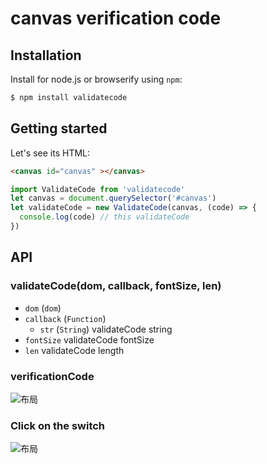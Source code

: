 # canvas verification code


## Installation

Install for node.js or browserify using `npm`:

``` bash
$ npm install validatecode
```
## Getting started
Let's see its HTML:
```html
<canvas id="canvas" ></canvas>
```
```javascript
import ValidateCode from 'validatecode'
let canvas = document.querySelector('#canvas')
let validateCode = new ValidateCode(canvas, (code) => {
  console.log(code) // this validateCode
})
```

## API

### validateCode(dom, callback, fontSize, len)

- `dom` (`dom`) 
- `callback` (`Function`)
  - `str` (`String`) validateCode string
- `fontSize` validateCode fontSize
- `len` validateCode length

### verificationCode
![布局](https://my-images-api.oss-cn-beijing.aliyuncs.com/images/code.png?Expires=1565305990&OSSAccessKeyId=TMP.hVEAH7tpUBzs7y2DNbhFBFQsTCjjbsj7us2uibZK3GW2EQZS76kRzVMLVk35i5t6BJ3ti9qEgM5HU5SMbBSnqtcGABFXxHwMUUFsp1bSjE7e41uvLsjJo5eM6Be6vY.tmp&Signature=i82OB0fAa5Bmy6r913iHfDMQLxs%3D)
### Click on the switch
![布局](https://my-images-api.oss-cn-beijing.aliyuncs.com/images/Click%20on%20the%20switch.gif?Expires=1565305895&OSSAccessKeyId=TMP.hVEAH7tpUBzs7y2DNbhFBFQsTCjjbsj7us2uibZK3GW2EQZS76kRzVMLVk35i5t6BJ3ti9qEgM5HU5SMbBSnqtcGABFXxHwMUUFsp1bSjE7e41uvLsjJo5eM6Be6vY.tmp&Signature=EPEaRvMHWMdKwBZ%2BWYSStm%2FaUmk%3D)
